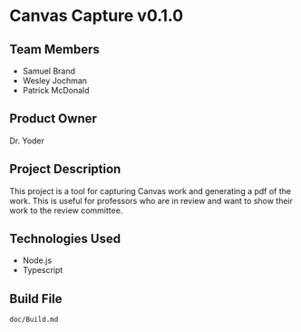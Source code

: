# Canvas Capture v0.1.0

## Team Members

- Samuel Brand
- Wesley Jochman
- Patrick McDonald

## Product Owner

Dr. Yoder

## Project Description

This project is a tool for capturing Canvas work and generating a pdf of the work. This is useful for professors who are in review and want to show their work to the review committee.

## Technologies Used

- Node.js
- Typescript

## Build File

`doc/Build.md`
